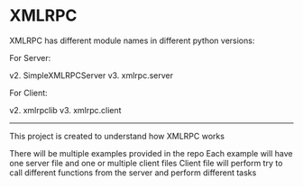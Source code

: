 # XMLRPC
XMLRPC has different module names in different python versions:

For Server:

v2. SimpleXMLRPCServer
v3. xmlrpc.server

For Client:

v2. xmlrpclib
v3. xmlrpc.client

--------------------------------------------------

This project is created to understand how XMLRPC works

There will be multiple examples provided in the repo
Each example will have one server file and one or multiple client files
Client file will perform try to call different functions from the server and
perform different tasks


